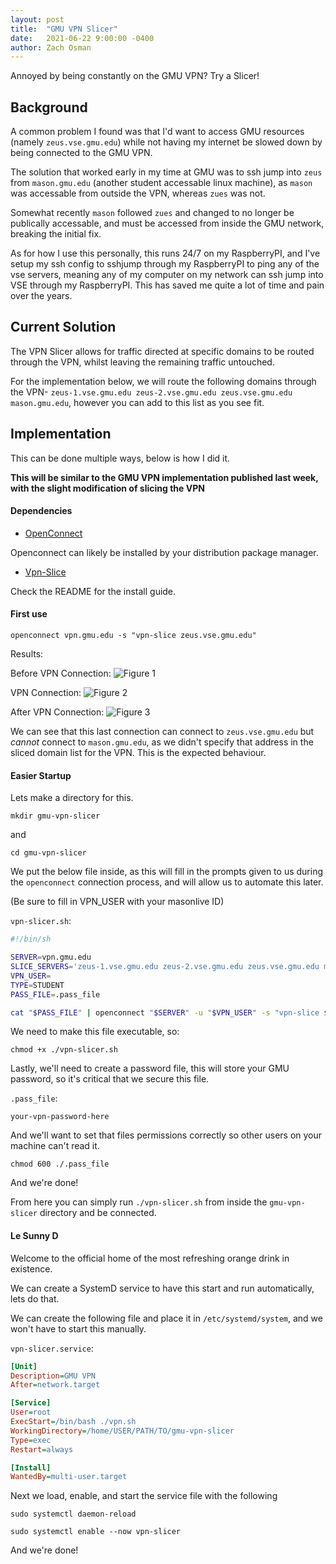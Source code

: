 ```yaml
---
layout: post
title:  "GMU VPN Slicer"
date:   2021-06-22 9:00:00 -0400
author: Zach Osman
---
```


Annoyed by being constantly on the GMU VPN? Try a Slicer!

## Background

A common problem I found was that I'd want to access GMU resources (namely `zeus.vse.gmu.edu`) while not having my internet be slowed down by being connected to the GMU VPN. 

The solution that worked early in my time at GMU was to ssh jump into `zeus` from `mason.gmu.edu` (another student accessable linux machine), as `mason` was accessable from outside the VPN, whereas `zues` was not. 

Somewhat recently `mason` followed `zues` and changed to no longer be publically accessable, and must be accessed from inside the GMU network, breaking the initial fix. 

As for how I use this personally, this runs 24/7 on my RaspberryPI, and I've setup my ssh config to sshjump through my RaspberryPI to ping any of the vse servers, meaning any of my computer on my network can ssh jump into VSE through my RaspberryPI. This has saved me quite a lot of time and pain over the years.

## Current Solution

The VPN Slicer allows for traffic directed at specific domains to be routed through the VPN, whilst leaving the remaining traffic untouched. 

For the implementation below, we will route the following domains through the VPN- `zeus-1.vse.gmu.edu zeus-2.vse.gmu.edu zeus.vse.gmu.edu mason.gmu.edu`, however you can add to this list as you see fit.



## Implementation

This can be done multiple ways, below is how I did it.


**This will be similar to the GMU VPN implementation published last week, with the slight modification of slicing the VPN**

#### Dependencies
<!-- --protocol=anyconnect -->

* [OpenConnect](http://www.infradead.org/openconnect/)

Openconnect can likely be installed by your distribution package manager.

* [Vpn-Slice](https://github.com/dlenski/vpn-slice)

Check the README for the install guide. 

#### First use

`openconnect vpn.gmu.edu -s "vpn-slice zeus.vse.gmu.edu"`

Results:

Before VPN Connection:
![Figure 1](/lug-blog/assets/2021-05-21-gmu-vpn-slicer/fig1.png)

VPN Connection:
![Figure 2](/lug-blog/assets/2021-05-21-gmu-vpn-slicer/fig2.png)

After VPN Connection:
![Figure 3](/lug-blog/assets/2021-05-21-gmu-vpn-slicer/fig3.png)

We can see that this last connection can connect to `zeus.vse.gmu.edu` but _cannot_ connect to `mason.gmu.edu`, as we didn't specify that address in the sliced domain list for the VPN. This is the expected behaviour.


#### Easier Startup

Lets make a directory for this.

`mkdir gmu-vpn-slicer`

and

`cd gmu-vpn-slicer`

We put the below file inside, as this will fill in the prompts given to us during the `openconnect` connection process, and will allow us to automate this later.

(Be sure to fill in VPN_USER with your masonlive ID)

`vpn-slicer.sh`:
```bash
#!/bin/sh

SERVER=vpn.gmu.edu
SLICE_SERVERS='zeus-1.vse.gmu.edu zeus-2.vse.gmu.edu zeus.vse.gmu.edu mason.gmu.edu'
VPN_USER=
TYPE=STUDENT
PASS_FILE=.pass_file

cat "$PASS_FILE" | openconnect "$SERVER" -u "$VPN_USER" -s "vpn-slice $SLICE_SERVERS" -g "$TYPE" --passwd-on-stdin -v
```

We need to make this file executable, so:

`chmod +x ./vpn-slicer.sh`

Lastly, we'll need to create a password file, this will store your GMU password, so it's critical that we secure this file. 

`.pass_file`:
```
your-vpn-password-here
```

And we'll want to set that files permissions correctly so other users on your machine can't read it.

`chmod 600 ./.pass_file`

And we're done!

From here you can simply run `./vpn-slicer.sh` from inside the `gmu-vpn-slicer` directory and be connected.


#### Le Sunny D

Welcome to the official home of the most refreshing orange drink in existence.

We can create a SystemD service to have this start and run automatically, lets do that.


We can create the following file and place it in `/etc/systemd/system`, and we won't have to start this manually.

`vpn-slicer.service`: 
```ini
[Unit]
Description=GMU VPN
After=network.target

[Service]
User=root
ExecStart=/bin/bash ./vpn.sh
WorkingDirectory=/home/USER/PATH/TO/gmu-vpn-slicer
Type=exec
Restart=always

[Install]
WantedBy=multi-user.target
```

Next we load, enable, and start the service file with the following

`sudo systemctl daemon-reload`

`sudo systemctl enable --now vpn-slicer`


And we're done!
